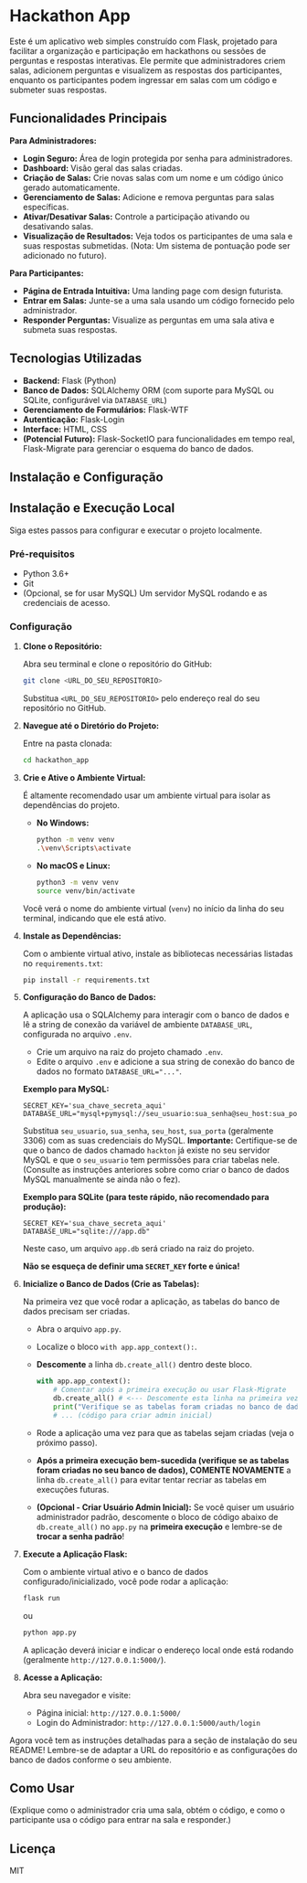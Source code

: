 # Hackathon App

Este é um aplicativo web simples construído com Flask, projetado para facilitar a organização e participação em hackathons ou sessões de perguntas e respostas interativas. Ele permite que administradores criem salas, adicionem perguntas e visualizem as respostas dos participantes, enquanto os participantes podem ingressar em salas com um código e submeter suas respostas.

## Funcionalidades Principais

**Para Administradores:**

* **Login Seguro:** Área de login protegida por senha para administradores.
* **Dashboard:** Visão geral das salas criadas.
* **Criação de Salas:** Crie novas salas com um nome e um código único gerado automaticamente.
* **Gerenciamento de Salas:** Adicione e remova perguntas para salas específicas.
* **Ativar/Desativar Salas:** Controle a participação ativando ou desativando salas.
* **Visualização de Resultados:** Veja todos os participantes de uma sala e suas respostas submetidas. (Nota: Um sistema de pontuação pode ser adicionado no futuro).

**Para Participantes:**

* **Página de Entrada Intuitiva:** Uma landing page com design futurista.
* **Entrar em Salas:** Junte-se a uma sala usando um código fornecido pelo administrador.
* **Responder Perguntas:** Visualize as perguntas em uma sala ativa e submeta suas respostas.

## Tecnologias Utilizadas

* **Backend:** Flask (Python)
* **Banco de Dados:** SQLAlchemy ORM (com suporte para MySQL ou SQLite, configurável via `DATABASE_URL`)
* **Gerenciamento de Formulários:** Flask-WTF
* **Autenticação:** Flask-Login
* **Interface:** HTML, CSS
* **(Potencial Futuro):** Flask-SocketIO para funcionalidades em tempo real, Flask-Migrate para gerenciar o esquema do banco de dados.

## Instalação e Configuração

## Instalação e Execução Local

Siga estes passos para configurar e executar o projeto localmente.

### Pré-requisitos

* Python 3.6+
* Git
* (Opcional, se for usar MySQL) Um servidor MySQL rodando e as credenciais de acesso.

### Configuração

1.  **Clone o Repositório:**

    Abra seu terminal e clone o repositório do GitHub:

    ```bash
    git clone <URL_DO_SEU_REPOSITORIO>
    ```

    Substitua `<URL_DO_SEU_REPOSITORIO>` pelo endereço real do seu repositório no GitHub.

2.  **Navegue até o Diretório do Projeto:**

    Entre na pasta clonada:

    ```bash
    cd hackathon_app
    ```

3.  **Crie e Ative o Ambiente Virtual:**

    É altamente recomendado usar um ambiente virtual para isolar as dependências do projeto.

    * **No Windows:**

        ```bash
        python -m venv venv
        .\venv\Scripts\activate
        ```

    * **No macOS e Linux:**

        ```bash
        python3 -m venv venv
        source venv/bin/activate
        ```

    Você verá o nome do ambiente virtual (`venv`) no início da linha do seu terminal, indicando que ele está ativo.

4.  **Instale as Dependências:**

    Com o ambiente virtual ativo, instale as bibliotecas necessárias listadas no `requirements.txt`:

    ```bash
    pip install -r requirements.txt
    ```

5.  **Configuração do Banco de Dados:**

    A aplicação usa o SQLAlchemy para interagir com o banco de dados e lê a string de conexão da variável de ambiente `DATABASE_URL`, configurada no arquivo `.env`.

    * Crie um arquivo na raiz do projeto chamado `.env`.
    * Edite o arquivo `.env` e adicione a sua string de conexão do banco de dados no formato `DATABASE_URL="..."`.

    **Exemplo para MySQL:**

    ```dotenv
    SECRET_KEY='sua_chave_secreta_aqui'
    DATABASE_URL="mysql+pymysql://seu_usuario:sua_senha@seu_host:sua_porta/hackton"
    ```
    Substitua `seu_usuario`, `sua_senha`, `seu_host`, `sua_porta` (geralmente 3306) com as suas credenciais do MySQL.
    **Importante:** Certifique-se de que o banco de dados chamado `hackton` já existe no seu servidor MySQL e que o `seu_usuario` tem permissões para criar tabelas nele. (Consulte as instruções anteriores sobre como criar o banco de dados MySQL manualmente se ainda não o fez).

    **Exemplo para SQLite (para teste rápido, não recomendado para produção):**

    ```dotenv
    SECRET_KEY='sua_chave_secreta_aqui'
    DATABASE_URL="sqlite:///app.db"
    ```
    Neste caso, um arquivo `app.db` será criado na raiz do projeto.

    **Não se esqueça de definir uma `SECRET_KEY` forte e única!**

6.  **Inicialize o Banco de Dados (Crie as Tabelas):**

    Na primeira vez que você rodar a aplicação, as tabelas do banco de dados precisam ser criadas.

    * Abra o arquivo `app.py`.
    * Localize o bloco `with app.app_context():`.
    * **Descomente** a linha `db.create_all()` dentro deste bloco.

        ```python
        with app.app_context():
            # Comentar após a primeira execução ou usar Flask-Migrate
            db.create_all() # <--- Descomente esta linha na primeira vez
            print("Verifique se as tabelas foram criadas no banco de dados 'Hackton'.")
            # ... (código para criar admin inicial)
        ```

    * Rode a aplicação uma vez para que as tabelas sejam criadas (veja o próximo passo).
    * **Após a primeira execução bem-sucedida (verifique se as tabelas foram criadas no seu banco de dados), COMENTE NOVAMENTE** a linha `db.create_all()` para evitar tentar recriar as tabelas em execuções futuras.

    * **(Opcional - Criar Usuário Admin Inicial):** Se você quiser um usuário administrador padrão, descomente o bloco de código abaixo de `db.create_all()` no `app.py` na **primeira execução** e lembre-se de **trocar a senha padrão**!

7.  **Execute a Aplicação Flask:**

    Com o ambiente virtual ativo e o banco de dados configurado/inicializado, você pode rodar a aplicação:

    ```bash
    flask run
    ```
    ou
    ```bash
    python app.py
    ```

    A aplicação deverá iniciar e indicar o endereço local onde está rodando (geralmente `http://127.0.0.1:5000/`).

8.  **Acesse a Aplicação:**

    Abra seu navegador e visite:

    * Página inicial: `http://127.0.0.1:5000/`
    * Login do Administrador: `http://127.0.0.1:5000/auth/login`

Agora você tem as instruções detalhadas para a seção de instalação do seu README! Lembre-se de adaptar a URL do repositório e as configurações do banco de dados conforme o seu ambiente.

## Como Usar

(Explique como o administrador cria uma sala, obtém o código, e como o participante usa o código para entrar na sala e responder.)

## Licença

MIT
